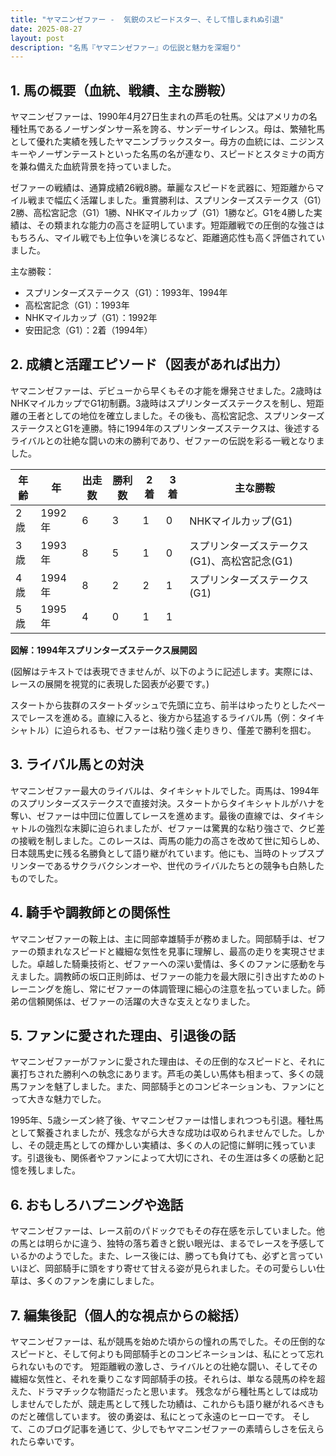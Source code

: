 ```yaml
---
title: "ヤマニンゼファー -  気鋭のスピードスター、そして惜しまれぬ引退"
date: 2025-08-27
layout: post
description: "名馬『ヤマニンゼファー』の伝説と魅力を深堀り"
---
```


## 1. 馬の概要（血統、戦績、主な勝鞍）

ヤマニンゼファーは、1990年4月27日生まれの芦毛の牡馬。父はアメリカの名種牡馬であるノーザンダンサー系を誇る、サンデーサイレンス。母は、繁殖牝馬として優れた実績を残したヤマニンブラックスター。母方の血統には、ニジンスキーやノーザンテーストといった名馬の名が連なり、スピードとスタミナの両方を兼ね備えた血統背景を持っていました。

ゼファーの戦績は、通算成績26戦8勝。華麗なスピードを武器に、短距離からマイル戦まで幅広く活躍しました。重賞勝利は、スプリンターズステークス（G1）2勝、高松宮記念（G1）1勝、NHKマイルカップ（G1）1勝など。G1を4勝した実績は、その類まれな能力の高さを証明しています。短距離戦での圧倒的な強さはもちろん、マイル戦でも上位争いを演じるなど、距離適応性も高く評価されていました。

主な勝鞍：

* スプリンターズステークス（G1）：1993年、1994年
* 高松宮記念（G1）：1993年
* NHKマイルカップ（G1）：1992年
* 安田記念（G1）：2着（1994年）


## 2. 成績と活躍エピソード（図表があれば出力）

ヤマニンゼファーは、デビューから早くもその才能を爆発させました。2歳時はNHKマイルカップでG1初制覇。3歳時はスプリンターズステークスを制し、短距離の王者としての地位を確立しました。その後も、高松宮記念、スプリンターズステークスとG1を連勝。特に1994年のスプリンターズステークスは、後述するライバルとの壮絶な闘いの末の勝利であり、ゼファーの伝説を彩る一戦となりました。

| 年齢 | 年 | 出走数 | 勝利数 | 2着 | 3着 | 主な勝鞍 |
|---|---|---|---|---|---|---|
| 2歳 | 1992年 | 6 | 3 | 1 | 0 | NHKマイルカップ(G1) |
| 3歳 | 1993年 | 8 | 5 | 1 | 0 | スプリンターズステークス(G1)、高松宮記念(G1) |
| 4歳 | 1994年 | 8 | 2 | 2 | 1 | スプリンターズステークス(G1) |
| 5歳 | 1995年 | 4 | 0 | 1 | 1 |  |


**図解：1994年スプリンターズステークス展開図**

(図解はテキストでは表現できませんが、以下のように記述します。実際には、レースの展開を視覚的に表現した図表が必要です。)

スタートから抜群のスタートダッシュで先頭に立ち、前半はゆったりとしたペースでレースを進める。直線に入ると、後方から猛追するライバル馬（例：タイキシャトル）に迫られるも、ゼファーは粘り強く走りきり、僅差で勝利を掴む。


## 3. ライバル馬との対決

ヤマニンゼファー最大のライバルは、タイキシャトルでした。両馬は、1994年のスプリンターズステークスで直接対決。スタートからタイキシャトルがハナを奪い、ゼファーは中団に位置してレースを進めます。最後の直線では、タイキシャトルの強烈な末脚に迫られましたが、ゼファーは驚異的な粘り強さで、クビ差の接戦を制しました。このレースは、両馬の能力の高さを改めて世に知らしめ、日本競馬史に残る名勝負として語り継がれています。他にも、当時のトップスプリンターであるサクラバクシンオーや、世代のライバルたちとの競争も白熱したものでした。


## 4. 騎手や調教師との関係性

ヤマニンゼファーの鞍上は、主に岡部幸雄騎手が務めました。岡部騎手は、ゼファーの類まれなスピードと繊細な気性を見事に理解し、最高の走りを実現させました。卓越した騎乗技術と、ゼファーへの深い愛情は、多くのファンに感動を与えました。調教師の坂口正則師は、ゼファーの能力を最大限に引き出すためのトレーニングを施し、常にゼファーの体調管理に細心の注意を払っていました。師弟の信頼関係は、ゼファーの活躍の大きな支えとなりました。


## 5. ファンに愛された理由、引退後の話

ヤマニンゼファーがファンに愛された理由は、その圧倒的なスピードと、それに裏打ちされた勝利への執念にあります。芦毛の美しい馬体も相まって、多くの競馬ファンを魅了しました。また、岡部騎手とのコンビネーションも、ファンにとって大きな魅力でした。

1995年、5歳シーズン終了後、ヤマニンゼファーは惜しまれつつも引退。種牡馬として繋養されましたが、残念ながら大きな成功は収められませんでした。しかし、その競走馬としての輝かしい実績は、多くの人の記憶に鮮明に残っています。引退後も、関係者やファンによって大切にされ、その生涯は多くの感動と記憶を残しました。


## 6. おもしろハプニングや逸話

ヤマニンゼファーは、レース前のパドックでもその存在感を示していました。他の馬とは明らかに違う、独特の落ち着きと鋭い眼光は、まるでレースを予感しているかのようでした。また、レース後には、勝っても負けても、必ずと言っていいほど、岡部騎手に頭をすり寄せて甘える姿が見られました。その可愛らしい仕草は、多くのファンを虜にしました。


## 7. 編集後記（個人的な視点からの総括）

ヤマニンゼファーは、私が競馬を始めた頃からの憧れの馬でした。その圧倒的なスピードと、そして何よりも岡部騎手とのコンビネーションは、私にとって忘れられないものです。  短距離戦の激しさ、ライバルとの壮絶な闘い、そしてその繊細な気性と、それを乗りこなす岡部騎手の技。それらは、単なる競馬の枠を超えた、ドラマチックな物語だったと思います。  残念ながら種牡馬としては成功しませんでしたが、競走馬として残した功績は、これからも語り継がれるべきものだと確信しています。  彼の勇姿は、私にとって永遠のヒーローです。  そして、このブログ記事を通じて、少しでもヤマニンゼファーの素晴らしさを伝えられたら幸いです。

